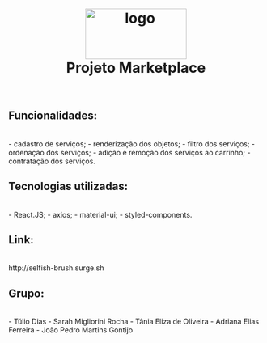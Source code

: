 
<h1 align="center">
    <img width="200px" height="100px" alt="logo" src="./images/labeninjas.png" />
    <br>
    Projeto Marketplace 
</h1>
</br>

<h2>Funcionalidades:</h2>
</br>
- cadastro de serviços;
- renderização dos objetos;
- filtro dos serviços;
- ordenação dos serviços;
- adição e remoção dos serviços ao carrinho;
- contratação dos serviços.
</br>

<h2>Tecnologias utilizadas:</h2>
</br>
- React.JS;
- axios;
- material-ui;
- styled-components.
</br>

<h2>Link:</h2>
</br>
http://selfish-brush.surge.sh
</br>

<h2>Grupo:</h2>
</br>
- Túlio Dias
- Sarah Migliorini Rocha
- Tânia Eliza de Oliveira
- Adriana Elias Ferreira
- João Pedro Martins Gontijo
</br>
